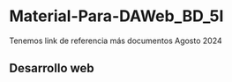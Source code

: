 # Material-Para-DAWeb_BD_5I
Tenemos link de referencia más documentos Agosto 2024

## Desarrollo web 
